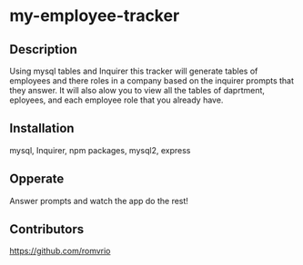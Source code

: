# my-employee-tracker

  ## Description 
  Using mysql tables and Inquirer this tracker will generate tables of employees and there roles in a company based on the inquirer prompts that they answer. It will also alow you to view all the tables of daprtment, eployees, and each employee role that you already have.

  ## Installation
  mysql, Inquirer, npm packages, mysql2, express

  ## Opperate
  Answer prompts and watch the app do the rest!

  ## Contributors
  https://github.com/romvrio
